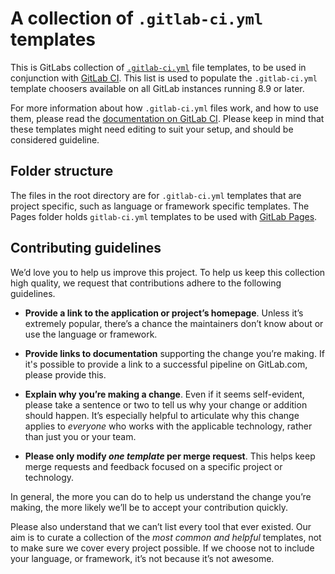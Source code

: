 # A collection of `.gitlab-ci.yml` templates

This is GitLabs collection of [`.gitlab-ci.yml`][ci-docs] file templates, to be used
in conjunction with [GitLab CI][gl-ci].
This list is used to populate the `.gitlab-ci.yml` template choosers available
on all GitLab instances running 8.9 or later.

For more information about how `.gitlab-ci.yml` files work, and how to use them,
please read the [documentation on GitLab CI][ci-docs]. Please keep in mind that
these templates might need editing to suit your setup, and should be considered
guideline.

[ci-docs]: http://docs.gitlab.com/ce/ci/
[gl-ci]: https://about.gitlab.com/gitlab-ci/


## Folder structure

The files in the root directory are for `.gitlab-ci.yml` templates that are
project specific, such as language or framework specific templates.
The Pages folder holds `gitlab-ci.yml` templates to be used with [GitLab Pages][gl-pages].

[gl-pages]: http://docs.gitlab.com/ee/pages/README.html

## Contributing guidelines

We’d love you to help us improve this project. To help us keep this collection
high quality, we request that contributions adhere to the following guidelines.

- **Provide a link to the application or project’s homepage**. Unless it’s
  extremely popular, there’s a chance the maintainers don’t know about or use
  the language or framework.

- **Provide links to documentation** supporting the change you’re making. If it's
  possible to provide a link to a successful pipeline on GitLab.com, please 
  provide this.

- **Explain why you’re making a change**. Even if it seems self-evident, please
  take a sentence or two to tell us why your change or addition should happen.
  It’s especially helpful to articulate why this change applies to *everyone*
  who works with the applicable technology, rather than just you or your team.

- **Please only modify *one template* per merge request**. This helps keep merge
  requests and feedback focused on a specific project or technology.

In general, the more you can do to help us understand the change you’re making,
the more likely we’ll be to accept your contribution quickly.

Please also understand that we can’t list every tool that ever existed.
Our aim is to curate a collection of the *most common and helpful* templates,
not to make sure we cover every project possible. If we choose not to
include your language, or framework, it’s not because it’s not awesome.
